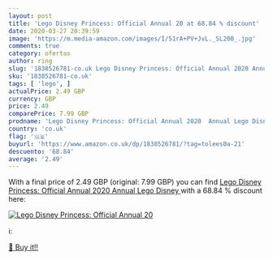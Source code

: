 ```yaml
---
layout: post
title: 'Lego Disney Princess: Official Annual 20 at 68.84 % discount'
date: 2020-03-27 20:39:59
image: 'https://m.media-amazon.com/images/I/51rA+PV+JvL._SL200_.jpg'
comments: true
category: ofertas
author: ring
slug: '1838526781-co.uk Lego Disney Princess: Official Annual 2020 Annual Lego...'
sku: '1838526781-co.uk'
tags: [ 'lego', ]
actualPrice: 2.49 GBP
currency: GBP
price: 2.49
comparePrice: 7.99 GBP
prodname: 'Lego Disney Princess: Official Annual 2020  Annual Lego Disney '
country: 'co.uk'
flag: '🇬🇧'
buyurl: 'https://www.amazon.co.uk/dp/1838526781/?tag=tolees0a-21'
descuento: '68.84'
average: '2.49'
---
```


With a final price of 2.49 GBP (original: 7.99 GBP) you can find [Lego Disney Princess: Official Annual 2020  Annual Lego Disney ](https://www.amazon.co.uk/dp/1838526781/?tag=tolees0a-21) with a  68.84 % discount here:

[![Lego Disney Princess: Official Annual 20](https://m.media-amazon.com/images/I/51rA+PV+JvL._SL200_.jpg)](https://www.amazon.co.uk/dp/1838526781/?tag=tolees0a-21)

ℹ️:


[🛒 Buy it!!](https://www.amazon.co.uk/dp/1838526781/?tag=tolees0a-21)
